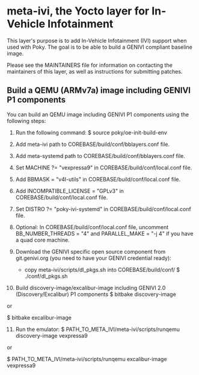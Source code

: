 meta-ivi, the Yocto layer for In-Vehicle Infotainment
=====================================================

This layer's purpose is to add In-Vehicle Infotainment (IVI) support when
used with Poky.  The goal is to be able to build a GENIVI compliant baseline
image.

Please see the MAINTAINERS file for information on contacting the maintainers
of this layer, as well as instructions for submitting patches.


Build a QEMU (ARMv7a) image including GENIVI P1 components
----------------------------------------------------------

You can build an QEMU image including GENIVI P1 components using the following steps:

1. Run the following command: $ source poky/oe-init-build-env

2. Add meta-ivi path to COREBASE/build/conf/bblayers.conf file.

3. Add meta-systemd path to COREBASE/build/conf/bblayers.conf file.

4. Set MACHINE ?= "vexpressa9" in COREBASE/build/conf/local.conf file.

5. Add BBMASK = "v4l-utils" in COREBASE/build/conf/local.conf file.

6. Add INCOMPATIBLE_LICENSE = "GPLv3" in COREBASE/build/conf/local.conf file.

7. Set DISTRO ?= "poky-ivi-systemd" in COREBASE/build/conf/local.conf file.

8. Optional: In COREBASE/build/conf/local.conf file, uncomment BB_NUMBER_THREADS = "4" and PARALLEL_MAKE = "-j 4" if you have a quad core machine.

9. Download the GENIVI specific open source component from git.genivi.org (you need to have your GENIVI credential ready):
   - copy meta-ivi/scripts/dl_pkgs.sh into COREBASE/build/conf/
   $ ./conf/dl_pkgs.sh

10. Build discovery-image/excalibur-image including GENIVI 2.0 (Discovery/Excalibur) P1 components
   $ bitbake discovery-image

   or

   $ bitbake excalibur-image

11. Run the emulator:
   $ PATH_TO_META_IVI/meta-ivi/scripts/runqemu discovery-image vexpressa9

   or

   $ PATH_TO_META_IVI/meta-ivi/scripts/runqemu excalibur-image vexpressa9
